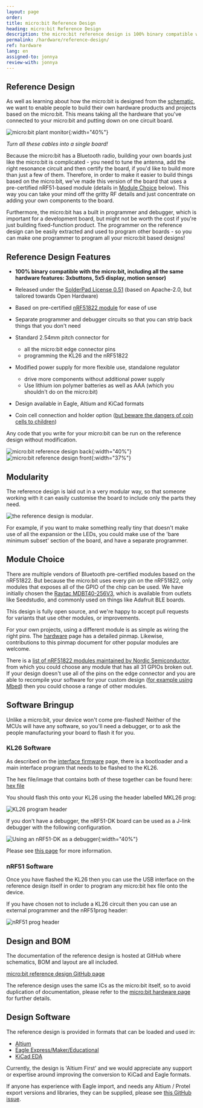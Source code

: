 ```yaml
---
layout: page
order:
title: micro:bit Reference Design
heading: micro:bit Reference Design
description: the micro:bit reference design is 100% binary compatible with the micro:bit but based on an nRF51 module instead of the chip directly on the board - this means you don't need to worry about antenna tuning or radio compliance when you make your own micro:bit derived design.
permalink: /hardware/reference-design/
ref: hardware
lang: en
assigned-to: jonnya
review-with: jonnya
---
```


## Reference Design

As well as learning about how the micro:bit is designed from the [schematic](../../hardware/schematic/), we want to enable people to build their own hardware products and projects based on the micro:bit. This means taking all the hardware that you've connected to your micro:bit and putting down on one circuit board.

![micro:bit plant monitor](/docs/hardware/assets/referencedesign-57055.png){:width="40%"}

*Turn all these cables into a single board!*

Because the micro:bit has a Bluetooth radio, building your own boards just like the micro:bit is complicated - you need to tune the antenna, add the right resonance circuit and then certify the board, if you'd like to build more than just a few of them. Therefore, in order to make it easier to build things based on the micro:bit, we've made this version of the board that uses a pre-certified nRF51-based module (details in [Module Choice](#module-choice) below). This way you can take your mind off the gritty RF details and just concentrate on adding your own components to the board.

Furthermore, the micro:bit has a built in programmer and debugger, which is important for a development board, but might not be worth the cost if you're just building fixed-function product. The programmer on the reference design can be easily extracted and used to program other boards - so you can make one programmer to program all your micro:bit based designs!

## Reference Design Features

- **100% binary compatible with the micro:bit, including all the same hardware features: 3xbuttons, 5x5 display, motion sensor)**

- Released under the [SolderPad License 0.51](http://solderpad.org/licenses/SHL-0.51/) (based on Apache-2.0, but tailored towards Open Hardware)
- Based on pre-certified [nRF51822 module](#module-choice) for ease of use
- Separate programmer and debugger circuits so that you can strip back things that you don't need
- Standard 2.54mm pitch connector for
  - all the micro:bit edge connector pins
  - programming the KL26 and the nRF51822
- Modified power supply for more flexible use, standalone regulator
  - drive more components without additional power supply
  - Use lithium ion polymer batteries as well as AAA (which you shouldn't do on the micro:bit)
- Design available in Eagle, Altium and KiCad formats
- Coin cell connection and holder option ([but beware the dangers of coin cells to children](http://www.bbc.co.uk/news/health-37410343))

Any code that you write for your micro:bit can be run on the reference design without modification.

![micro:bit reference design back](/docs/hardware/assets/referencedesign-76a11.png){:width="40%"}
![micro:bit reference design front](/docs/hardware/assets/referencedesign-2988d.png){:width="37%"}

## Modularity

The reference design is laid out in a very modular way, so that someone working with it can easily customise the board to include only the parts they need.

![the reference design is modular](/docs/hardware/assets/referencedesign-9cfb5.png).

For example, if you want to make something really tiny that doesn't make use of all the expansion or the LEDs, you could make use of the 'bare minimum subset' section of the board, and have a separate programmer.

## Module Choice

There are multiple vendors of Bluetooth pre-certified modules based on the nRF51822. But because the micro:bit uses every pin on the nRF51822, only modules that exposes all of the GPIO of the chip can be used. We have initially chosen the [Raytac MDBT40-256V3](http://www.raytac.com/product/ins.php?index_id=63), which is available from outlets like
Seedstudio, and commonly used on things like Adafruit BLE boards.

This design is fully open source, and we're happy to accept pull requests for variants that use other modules, or improvements.

For your own projects, using a different module is as simple as wiring the right pins. The [hardware](../../hardware/) page has a detailed pinmap. Likewise, contributions to this pinmap document for other popular modules are welcome.

There is a [list of nRF51822 modules maintained by Nordic Semiconductor](https://www.nordicsemi.com/eng/Products/3rd-Party-Bluetooth-low-energy-Modules), from which you could choose any module that has all 31 GPIOs broken out. If your design doesn't use all of the pins on the edge connector and you are able to recompile your software for your custom design ([for example using Mbed](/software/runtime/)) then you could choose a range of other modules.

## Software Bringup

Unlike a micro:bit, your device won't come pre-flashed! Neither of the MCUs will have any software, so you'll need a debugger, or to ask the people manufacturing your board to flash it for you.

### KL26 Software

As described on the [interface firmware](/software/daplink-interface) page, there is a bootloader and a main interface program that needs to be flashed to the KL26.

The hex file/image that contains both of these together can be found here: [hex file](/docs/hardware/assets/kl26z_bl_if_BL0233_IF0234.hex.zip)

You should flash this onto your KL26 using the header labelled MKL26 prog:

![KL26 program header](/docs/hardware/assets/referencedesign-7eaaa.png)

If you don't have a debugger, the nRF51-DK board can be used as a J-link debugger with the following configuration.

![Using an nRF51-DK as a debugger](/docs/hardware/assets/referencedesign-609b1.png){:width="40%"}

Please see [this page](https://os.mbed.com/users/MarceloSalazar/notebook/programming-a-minibeacon-bluetooth-module-nordic-n/) for more information.

### nRF51 Software

Once you have flashed the KL26 then you can use the USB interface on the reference design itself in order to program any micro:bit hex file onto the device.

If you have chosen not to include a KL26 circuit then you can use an external programmer and the nRF51prog header:

![nRF51 prog header](/docs/hardware/assets/referencedesign-d1599.png)

## Design and BOM

The documentation of the reference design is hosted at GitHub where schematics, BOM and layout are all included.

[micro:bit reference design GitHub page](https://github.com/microbit-foundation/microbit-reference-design)

The reference design uses the same ICs as the micro:bit itself, so to avoid duplication of documentation, please refer to the [micro:bit hardware page](../../hardware/) for further details.

## Design Software

The reference design is provided in formats that can be loaded and used in:

- [Altium](https://www.altium.com/)
- [Eagle Express/Maker/Educational](https://www.autodesk.com/products/eagle/overview)
- [KiCad EDA](https://www.kicad.org/)

Currently, the design is 'Altium First' and we would appreciate any support or expertise around improving the conversion to KiCad and Eagle formats.

If anyone has experience with Eagle import, and needs any Altium / Protel export versions and libraries, they can be supplied, please see [this GitHub issue](https://github.com/microbit-foundation/microbit-reference-design/issues/1).
